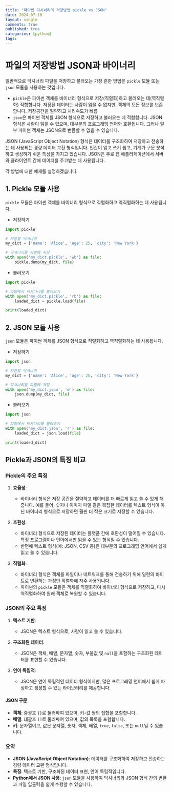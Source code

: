 ```yaml
---
title: "파이쎤 딕셔너리의 저장방법 pickle vs JSON"
date: 2024-07-16
layout: single
comments: true
published: true
categories: [python]
tags:
---
```


# 파일의 저장방법 JSON과 바이너리

일반적으로 딕셔너리 파일을 저장하고 불러오는 가장 흔한 방법은 `pickle` 모듈 또는 `json` 모듈을 사용하는 것입니다. 

- `pickle`은 파이썬 객체를 바이너리 형식으로 저장(직렬화)하고 불러오는 데(역직렬화) 적합합니다. 저장된 데이터는 사람이 읽을 수 없지만, 객체의 모든 정보를 보존합니다. 저장공간을 절약하고 처리속도가 빠름
- `json`은 파이썬 객체를 JSON 형식으로 저장하고 불러오는 데 적합합니다. JSON 형식은 사람이 읽을 수 있으며, 대부분의 프로그래밍 언어와 호환됩니다. 그러나 일부 파이썬 객체는 JSON으로 변환할 수 없을 수 있습니다.

JSON (JavaScript Object Notation) 형식은 데이터를 구조화하여 저장하고 전송하는 데 사용되는 경량 데이터 교환 형식입니다. 인간이 읽고 쓰기 쉽고, 기계가 구문 분석하고 생성하기 쉬운 특성을 가지고 있습니다. JSON은 주로 웹 애플리케이션에서 서버와 클라이언트 간에 데이터를 주고받는 데 사용됩니다.


각 방법에 대한 예제를 설명하겠습니다.

## 1. Pickle 모듈 사용

`pickle` 모듈은 파이썬 객체를 바이너리 형식으로 직렬화하고 역직렬화하는 데 사용됩니다.

- 저장하기

```python
import pickle

# 저장할 딕셔너리
my_dict = {'name': 'Alice', 'age': 25, 'city': 'New York'}

# 딕셔너리를 파일에 저장
with open('my_dict.pickle', 'wb') as file:
    pickle.dump(my_dict, file)
```

- 불러오기

```python
import pickle

# 파일에서 딕셔너리를 불러오기
with open('my_dict.pickle', 'rb') as file:
    loaded_dict = pickle.load(file)

print(loaded_dict)
```

## 2. JSON 모듈 사용

`json` 모듈은 파이썬 객체를 JSON 형식으로 직렬화하고 역직렬화하는 데 사용됩니다.

- 저장하기

```python
import json

# 저장할 딕셔너리
my_dict = {'name': 'Alice', 'age': 25, 'city': 'New York'}

# 딕셔너리를 파일에 저장
with open('my_dict.json', 'w') as file:
    json.dump(my_dict, file)
```

- 불러오기

```python
import json

# 파일에서 딕셔너리를 불러오기
with open('my_dict.json', 'r') as file:
    loaded_dict = json.load(file)

print(loaded_dict)
```

## Pickle과 JSON의 특징 비교

### Pickle의 주요 특징

1. **효율성**:
   - 바이너리 형식은 저장 공간을 절약하고 데이터를 더 빠르게 읽고 쓸 수 있게 해줍니다. 예를 들어, 숫자나 이미지 파일 같은 복잡한 데이터를 텍스트 형식이 아닌 바이너리 형식으로 저장하면 훨씬 더 작은 크기로 저장할 수 있습니다.

2. **호환성**:
   - 바이너리 형식으로 저장된 데이터는 플랫폼 간에 호환성이 떨어질 수 있습니다. 특정 프로그램이나 언어에서만 읽을 수 있는 형식일 수 있습니다.
   - 반면에 텍스트 형식(예: JSON, CSV 등)은 대부분의 프로그래밍 언어에서 쉽게 읽고 쓸 수 있습니다.

3. **직렬화**:
   - 바이너리 형식은 객체를 파일이나 네트워크를 통해 전송하기 위해 일련의 바이트로 변환하는 과정인 직렬화에 자주 사용됩니다.
   - 파이썬의 `pickle` 모듈은 객체를 직렬화하여 바이너리 형식으로 저장하고, 다시 역직렬화하여 원래 객체로 복원할 수 있습니다.

### JSON의 주요 특징

1. **텍스트 기반**:
   - JSON은 텍스트 형식으로, 사람이 읽고 쓸 수 있습니다.

2. **구조화된 데이터**:
   - JSON은 객체, 배열, 문자열, 숫자, 부울값 및 `null`을 포함하는 구조화된 데이터를 표현할 수 있습니다.

3. **언어 독립적**:
   - JSON은 언어 독립적인 데이터 형식이지만, 많은 프로그래밍 언어에서 쉽게 파싱하고 생성할 수 있는 라이브러리를 제공합니다.

#### JSON 구문

- **객체**: 중괄호 `{}`로 둘러싸여 있으며, 키-값 쌍의 집합을 포함합니다.
- **배열**: 대괄호 `[]`로 둘러싸여 있으며, 값의 목록을 포함합니다.
- **키**: 문자열이고, 값은 문자열, 숫자, 객체, 배열, `true`, `false`, 또는 `null`일 수 있습니다.

### 요약

- **JSON (JavaScript Object Notation)**: 데이터를 구조화하여 저장하고 전송하는 경량 데이터 교환 형식입니다.
- **특징**: 텍스트 기반, 구조화된 데이터 표현, 언어 독립적입니다.
- **Python에서 JSON 사용**: `json` 모듈을 사용하여 딕셔너리와 JSON 형식 간의 변환과 파일 입출력을 쉽게 수행할 수 있습니다.
